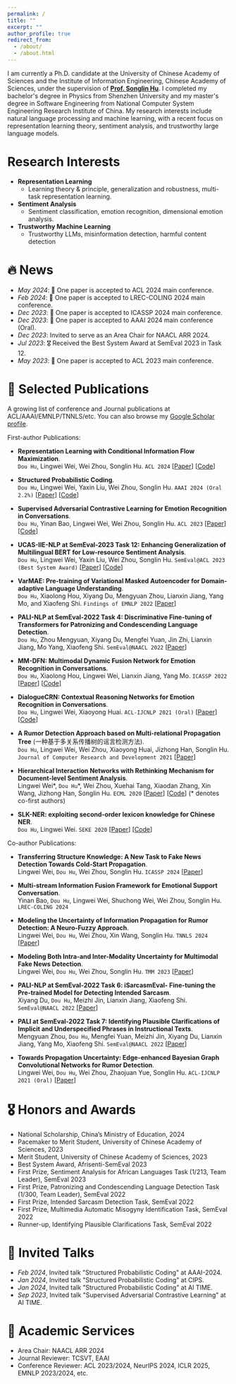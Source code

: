 ```yaml
---
permalink: /
title: ""
excerpt: ""
author_profile: true
redirect_from: 
  - /about/
  - /about.html
---
```



<span class='anchor' id='about-me'></span>
<span id="busuanzi_value_site_uv" style="display: none;"></span>
<span id="busuanzi_value_site_pv" style="display: none;"></span>


I am currently a Ph.D. candidate at the University of Chinese Academy of Sciences and the Institute of Information Engineering, Chinese Academy of Sciences, under the supervision of [**Prof. Songlin Hu**](https://people.ucas.ac.cn/~husonglin?language=en). I completed my bachelor's degree in Physics from Shenzhen University and my master's degree in Software Engineering from National Computer System Engineering Research Institute of China. My research interests include natural language processing and machine learning, with a recent focus on representation learning theory, sentiment analysis, and trustworthy large language models.



# Research Interests
- **Representation Learning**
  - Learning theory & principle, generalization and robustness, multi-task representation learning.
- **Sentiment Analysis**
  - Sentiment classification, emotion recognition, dimensional emotion analysis.
- **Trustworthy Machine Learning**
  - Trustworthy LLMs, misinformation detection, harmful content detection

# 🔥 News
- *May 2024*: 🎉 One paper is accepted to ACL 2024 main conference.
- *Feb 2024*: 🎉 One paper is accepted to LREC-COLING 2024 main conference.
- *Dec 2023*: 🎉 One paper is accepted to ICASSP 2024 main conference.
- *Dec 2023*: 🎉 One paper is accepted to AAAI 2024 main conference (Oral).
- *Dec 2023*: Invited to serve as an Area Chair for NAACL ARR 2024.
- *Jul 2023*: 🎖 Received the Best System Award at SemEval 2023 in Task 12.
- *May 2023*: 🎉 One paper is accepted to ACL 2023 main conference.


# 📖 Selected Publications
A growing list of conference and Journal publications at ACL/AAAI/EMNLP/TNNLS/etc. You can also browse my [Google Scholar profile](https://scholar.google.com/citations?user=cSUULYAAAAAJ). 

First-author Publications:

- **Representation Learning with Conditional Information Flow Maximization**. \
  ``Dou Hu``, Lingwei Wei, Wei Zhou, Songlin Hu.
  ``ACL 2024`` [[Paper](https://aclanthology.org/2024.acl-long.759/)] [[Code](https://github.com/zerohd4869/CIFM)]
  
- **Structured Probabilistic Coding**. \
  ``Dou Hu``, Lingwei Wei, Yaxin Liu, Wei Zhou, Songlin Hu.
  ``AAAI 2024 (Oral 2.2%)`` [[Paper](https://ojs.aaai.org/index.php/AAAI/article/view/29142)] [[Code](https://github.com/zerohd4869/SPC)]

- **Supervised Adversarial Contrastive Learning for Emotion Recognition in Conversations**. \
  ``Dou Hu``, Yinan Bao, Lingwei Wei, Wei Zhou, Songlin Hu.
  ``ACL 2023`` [[Paper](https://aclanthology.org/2023.acl-long.606/)] [[Code](https://github.com/zerohd4869/SACL)]

- **UCAS-IIE-NLP at SemEval-2023 Task 12: Enhancing Generalization of Multilingual BERT for Low-resource Sentiment Analysis**. \
  ``Dou Hu``, Lingwei Wei, Yaxin Liu, Wei Zhou, Songlin Hu. ``SemEval@ACL 2023 (Best System Award)``
  [[Paper](https://aclanthology.org/2023.semeval-1.255/)] [[Code](https://github.com/zerohd4869/SACL/tree/main/SACL-XLMR)]

- **VarMAE: Pre-training of Variational Masked Autoencoder for Domain-adaptive Language Understanding**.  \
  ``Dou Hu``, Xiaolong Hou, Xiyang Du, Mengyuan Zhou, Lianxin Jiang, Yang Mo, and Xiaofeng Shi.
  ``Findings of EMNLP 2022`` [[Paper](https://aclanthology.org/2022.findings-emnlp.468/)]

- **PALI-NLP at SemEval-2022 Task 4: Discriminative Fine-tuning of Transformers for Patronizing and Condescending Language Detection**. \
  ``Dou Hu``, Zhou Mengyuan, Xiyang Du, Mengfei Yuan, Jin Zhi, Lianxin Jiang, Mo Yang, Xiaofeng Shi.
  ``SemEval@NAACL 2022`` [[Paper](https://aclanthology.org/2022.semeval-1.43/)] 

- **MM-DFN: Multimodal Dynamic Fusion Network for Emotion Recognition in Conversations**. \
  ``Dou Hu``, Xiaolong Hou, Lingwei Wei, Lianxin Jiang, Yang Mo.
  ``ICASSP 2022`` [[Paper](https://arxiv.org/abs/2203.02385)] [[Code](https://github.com/zerohd4869/MM-DFN)]

- **DialogueCRN: Contextual Reasoning Networks for Emotion Recognition in Conversations**. \
  ``Dou Hu``, Lingwei Wei, Xiaoyong Huai.
  ``ACL-IJCNLP 2021 (Oral)`` [[Paper](https://aclanthology.org/2021.acl-long.547/)] [[Code](https://github.com/zerohd4869/DialogueCRN)]

- **A Rumor Detection Approach based on Multi-relational Propagation Tree** (一种基于多关系传播树的谣言检测方法). \
  ``Dou Hu``, Lingwei Wei, Wei Zhou, Xiaoyong Huai, Jizhong Han, Songlin Hu.
  ``Journal of Computer Research and Development 2021`` [[Paper](https://crad.ict.ac.cn/cn/article/doi/10.7544/issn1000-1239.2021.20200810)] 

- **Hierarchical Interaction Networks with Rethinking Mechanism for Document-level Sentiment Analysis**. \
  Lingwei Wei\*, ``Dou Hu``\*, Wei Zhou, Xuehai Tang, Xiaodan Zhang, Xin Wang, Jizhong Han, Songlin Hu.
  ``ECML 2020`` [[Paper](https://arxiv.org/abs/2007.08445)] [[Code](https://github.com/zerohd4869/HIN-SR)] (* denotes co-first authors)

- **SLK-NER: exploiting second-order lexicon knowledge for Chinese NER**. \
  ``Dou Hu``, Lingwei Wei.
  ``SEKE 2020`` [[Paper](https://arxiv.org/abs/2007.08416)] [[Code](https://github.com/zerohd4869/SLK-NER)]


Co-author Publications:

- **Transferring Structure Knowledge: A New Task to Fake News Detection Towards Cold-Start Propagation**. \
  Lingwei Wei, ``Dou Hu``, Wei Zhou, Songlin Hu.
  ``ICASSP 2024`` [[Paper](https://ieeexplore.ieee.org/abstract/document/10447588/)]
  
- **Multi-stream Information Fusion Framework for Emotional Support Conversation**. \
  Yinan Bao, ``Dou Hu``, Lingwei Wei, Shuchong Wei, Wei Zhou, Songlin Hu. ``LREC-COLING 2024``

- **Modeling the Uncertainty of Information Propagation for Rumor Detection: A Neuro-Fuzzy Approach**. \
  Lingwei Wei, ``Dou Hu``, Wei Zhou, Xin Wang, Songlin Hu.
  ``TNNLS 2024`` [[Paper](https://ieeexplore.ieee.org/document/9837882)]

- **Modeling Both Intra-and Inter-Modality Uncertainty for Multimodal Fake News Detection**.  \
  Lingwei Wei, ``Dou Hu``, Wei Zhou, Songlin Hu.
  ``TMM 2023`` [[Paper](https://ieeexplore.ieee.org/document/10261246)]

- **PALI-NLP at SemEval-2022 Task 6: iSarcasmEval- Fine-tuning the Pre-trained Model for Detecting Intended Sarcasm**. \
  Xiyang Du, ``Dou Hu``, Meizhi Jin, Lianxin Jiang, Xiaofeng Shi.
  ``SemEval@NAACL 2022`` [[Paper](https://aclanthology.org/2022.semeval-1.112/)] 

- **PALI at SemEval-2022 Task 7: Identifying Plausible Clarifications of Implicit and Underspecified Phrases in Instructional Texts**. \
  Mengyuan Zhou, ``Dou Hu``, Mengfei Yuan, Meizhi Jin, Xiyang Du, Lianxin Jiang, Yang Mo, Xiaofeng Shi.
  ``SemEval@NAACL 2022`` [[Paper](https://aclanthology.org/2022.semeval-1.153/)] 

- **Towards Propagation Uncertainty: Edge-enhanced Bayesian Graph Convolutional Networks for Rumor Detection**. \
  Lingwei Wei, ``Dou Hu``, Wei Zhou, Zhaojuan Yue, Songlin Hu.
  ``ACL-IJCNLP 2021 (Oral)`` [[Paper](https://aclanthology.org/2021.acl-long.297/)] 




# 🎖 Honors and Awards
- National Scholarship, China’s Ministry of Education, 2024
- Pacemaker to Merit Student, University of Chinese Academy of Sciences, 2023
- Merit Student, University of Chinese Academy of Sciences, 2023
- Best System Award, Afrisenti-SemEval 2023
- First Prize, Sentiment Analysis for African Languages Task (1/213, Team Leader), SemEval 2023
- First Prize, Patronizing and Condescending Language Detection Task (1/300, Team Leader), SemEval 2022
- First Prize, Intended Sarcasm Detection Task, SemEval 2022
- First Prize, Multimedia Automatic Misogyny Identification Task, SemEval 2022
- Runner-up, Identifying Plausible Clarifications Task, SemEval 2022


# 💬 Invited Talks
- *Feb 2024*, Invited talk "Structured Probabilistic Coding" at AAAI-2024.
- *Jan 2024*, Invited talk "Structured Probabilistic Coding" at CIPS.
- *Jan 2024*, Invited talk "Structured Probabilistic Coding" at AI TIME.
- *Sep 2023*, Invited talk "Supervised Adversarial Contrastive Learning" at AI TIME.

# 📝 Academic Services
- Area Chair: NAACL ARR 2024
- Journal Reviewer: TCSVT, EAAI
- Conference Reviewer: ACL 2023/2024, NeurIPS 2024, ICLR 2025, EMNLP 2023/2024, etc.

